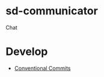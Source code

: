 # sd-communicator
Chat

# Develop
* [Conventional Commits](https://www.conventionalcommits.org/en/v1.0.0/)